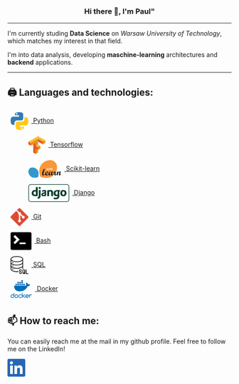 ### <p align="center"> Hi there 👋, I'm Paul" </p>
<hr></hr>
<p>I'm currently studing <b>Data Science</b> on <i>Warsaw University of Technology</i>, which matches my interest in that field. 
</p>
<p>
I'm into data analysis, developing <b>maschine-learning</b> architectures and <b>backend</b> applications.
</p>
<hr></hr>

## 🖨️ Languages and technologies:
<dl>
    <dt>
        <a href="https://www.python.org"><img src="img/python.png" height="40em" align="center" style="padding:0.5em" alt="Python" title="Python"/>&nbsp;Python</a>
    </dt>
    <dd>
        <a href="https://www.tensorflow.org"><img src="img/tensorflow.png" height="40em" style="padding:0.5em" align="center" alt="Tensorflow" title="Tensorflow"/>&nbsp;Tensorflow</a>
    </dd>
    <dd>
        <a href="https://scikit-learn.org/stable/"><img src="img/sklearn.png" height="40em" align="center" alt="Scikit-learn" style="padding:0.5em" title="Scikit-learn"/>&nbsp;Scikit-learn</a>
    </dd>
    <dd>
        <a href="https://www.djangoproject.com"><img src="img/django.png" height="40em" style="padding:0.5em" align="center" alt="Django" title="Django"/>&nbsp;Django</a>
    </dd>
    <dt>
        <a href="https://git-scm.com"><img src="img/git.png" height="40em" align="center" alt="Git" style="padding:0.5em" title="Git"/>&nbsp;Git</a>
    </dt>
    <dt>
        <a href="https://www.gnu.org/software/bash/"><img src="img/bash.png" height="40em" style="padding:0.5em" align="center" alt="Bash" title="Bash"/>&nbsp;Bash</a>
    </dt>
    <dt>
        <a href="https://en.wikipedia.org/wiki/SQL"><img src="img/sql.png" height="40em" align="center" style="padding:0.5em" alt="SQL" title="SQL"/>&nbsp;SQL</a>
    </dt>
    <dt>
        <a href="https://www.docker.com"><img src="img/docker.png" height="40em" align="center" style="padding:0.5em" alt="Docker" title="Docker"/>&nbsp;Docker</a>
    </dt>
</dl>

## 📫 How to reach me:
You can easily reach me at the mail in my github profile. Feel free to follow me on the LinkedIn!

[<img src="img/linkedin.png" height="40em" align="center" alt="Follow Pawlo77 on LinkedIn" title="Follow Pawlo77 on LinkedIn"/>](https://www.linkedin.com/in/pawel-pozorski-0b122520b)

<!--
**Pawlo77/Pawlo77** is a ✨ _special_ ✨ repository because its `README.md` (this file) appears on your GitHub profile.

Here are some ideas to get you started:

- 🔭 I’m currently working on ...
- 🌱 I’m currently learning ...
- 👯 I’m looking to collaborate on ...
- 🤔 I’m looking for help with ...
- 💬 Ask me about ...
- 📫 How to reach me: ...
- 😄 Pronouns: ...
- ⚡ Fun fact: ...
-->
